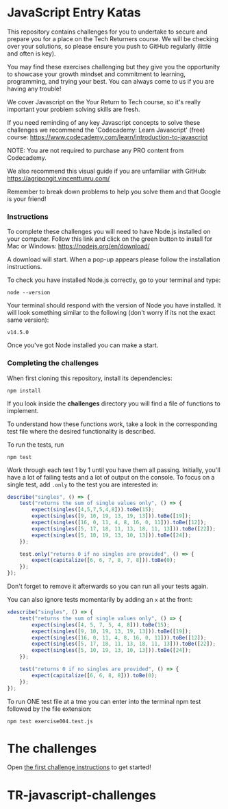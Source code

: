 # JavaScript Entry Katas

This repository contains challenges for you to undertake to secure and prepare you for a place on the Tech Returners course. We will be checking over your solutions, so please ensure you push to GitHub regularly (little and often is key). 

You may find these exercises challenging but they give you the opportunity to showcase your growth mindset and commitment to learning, programming, and trying your best. You can always come to us if you are having any trouble!

We cover Javascript on the Your Return to Tech course, so it's really important your problem solving skills are fresh. 

If you need reminding of any key Javascript concepts to solve these challenges we recommend the 'Codecademy: Learn Javascript' (free) course: https://www.codecademy.com/learn/introduction-to-javascript

NOTE: You are not required to purchase any PRO content from Codecademy.

We also recommend this visual guide if you are unfamiliar with GitHub: https://agripongit.vincenttunru.com/

Remember to break down problems to help you solve them and that Google is your friend!

### Instructions

To complete these challenges you will need to have Node.js installed on your computer. Follow this link and click on the green button to install for Mac or Windows: https://nodejs.org/en/download/ 

A download will start. When a pop-up appears please follow the installation instructions. 

To check you have installed Node.js correctly, go to your terminal and type:

    node --version

Your terminal should respond with the version of Node you have installed. It will look something similar to the following (don't worry if its not the exact same version): 

    v14.5.0

Once you've got Node installed you can make a start.

### Completing the challenges

When first cloning this repository, install its dependencies:

    npm install

If you look inside the **challenges** directory you will find a file of functions to implement.

To understand how these functions work, take a look in the corresponding test file where the desired functionality is described.

To run the tests, run

    npm test

Work through each test 1 by 1 until you have them all passing. Initially, you'll have a lot of failing tests and a lot of output on the console. To focus on a single test, add `.only` to the test you are interested in:

```javascript
describe("singles", () => {
    test("returns the sum of single values only", () => {
        expect(singles([4,5,7,5,4,8])).toBe(15);
        expect(singles([9, 10, 19, 13, 19, 13])).toBe([19]);
        expect(singles([16, 0, 11, 4, 8, 16, 0, 11])).toBe([12]);
        expect(singles([5, 17, 18, 11, 13, 18, 11, 13])).toBe([22]);
        expect(singles([5, 10, 19, 13, 10, 13])).toBe([24]);
    });

    test.only("returns 0 if no singles are provided", () => {
        expect(capitalize([6, 6, 7, 8, 7, 8])).toBe(0);
    });
});
```

Don't forget to remove it afterwards so you can run all your tests again.

You can also ignore tests momentarily by adding an `x` at the front:

```javascript
xdescribe("singles", () => {
    test("returns the sum of single values only", () => {
        expect(singles([4, 5, 7, 5, 4, 8])).toBe(15);
        expect(singles([9, 10, 19, 13, 19, 13])).toBe([19]);
        expect(singles([16, 0, 11, 4, 8, 16, 0, 11])).toBe([12]);
        expect(singles([5, 17, 18, 11, 13, 18, 11, 13])).toBe([22]);
        expect(singles([5, 10, 19, 13, 10, 13])).toBe([24]);
    });

    test("returns 0 if no singles are provided", () => {
        expect(capitalize([6, 6, 8, 8])).toBe(0);
    });
});
```

To run ONE test file at a tme you can enter into the terminal npm test followed by the file extension:

    npm test exercise004.test.js  


# The challenges

Open [the first challenge instructions](docs/exercise001.md) to get started!
# TR-javascript-challenges
